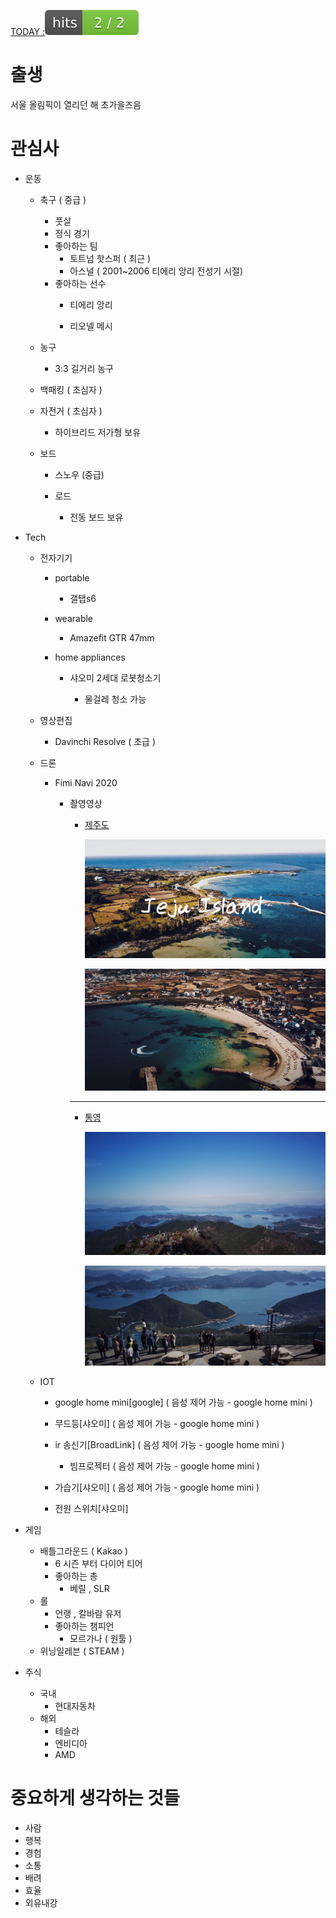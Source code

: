[ TODAY  :![Hits](md-images/badge.svg)](https://hits.seeyoufarm.com)



# 출생 

서울 올림픽이 열리던 해 초가을즈음



# 관심사 

* 운동

  * 축구 ( 중급 )

    * 풋살
    * 정식 경기
    * 좋아하는 팀
      * 토트넘 핫스퍼 ( 최근 )
      * 아스널 ( 2001~2006 티에리 앙리 전성기 시절)
    * 좋아하는 선수
      * 티에리 앙리
      
      * 리오넬 메시
      
        

  * 농구

    * 3:3 길거리 농구
    
      
    
  * 백패킹 ( 초심자 )

    

  * 자전거 ( 초심자 )

    * 하이브리드 저가형 보유

      

  * 보드

    * 스노우 (중급)

    * 로드

      * 전동 보드 보유

        

* Tech

  * 전자기기

    * portable

      * 갤탭s6

    * wearable

      * Amazefit GTR 47mm
      
    * home appliances

      * 샤오미 2세대 로봇청소기

        * 물걸레 청소 가능

          

  * 영상편집
    * Davinchi Resolve ( 초급 )

      

  * 드론
    * Fimi Navi 2020
      * 촬영영상
      
         * [제주도](https://youtu.be/tc_7nO_oqPk) 
         
             <img src="md-images/image-20210604105756015.png" alt="image-20210604105756015" style="zoom: 80%;" />

             ![image-20210604105832728](md-images/image-20210604105832728.png)
         ---
         * [통영](https://youtu.be/5V9D5URqNI4)
         
           ![image-20210604111203841](md-images/image-20210604111203841.png)
         
           ![image-20210604111229911](md-images/image-20210604111229911.png)

  * IOT
    * google home mini[google] ( 음성 제어 가능 - google home mini  )

    * 무드등[샤오미] ( 음성 제어 가능 - google home mini  )

    * ir 송신기[BroadLink] ( 음성 제어 가능 - google home mini  )
      * 빔프로젝터 ( 음성 제어 가능 - google home mini  )
      
    * 가습기[샤오미] ( 음성 제어 가능 - google home mini  )

    * 전원 스위치[샤오미]

      

* 게임

  * 배틀그라운드 ( Kakao )
    * 6 시즌 부터 다이어 티어
    * 좋아하는 총
      * 베릴 , SLR
  * 롤
    * 언랭 , 칼바람 유저
    * 좋아하는 챔피언
      * 모르가나 ( 원툴 )
  * 위닝일레븐 ( STEAM )

  

* 주식

  * 국내
    * 현대자동차
  * 해외
    * 테슬라
    * 엔비디아
    * AMD

  

# 중요하게 생각하는 것들

* 사람
* 행복
* 경험
* 소통
* 배려
* 효율
* 외유내강
